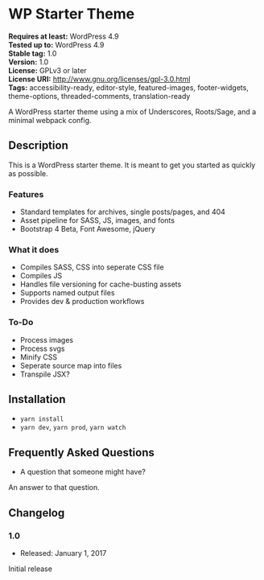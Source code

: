 # WP Starter Theme

**Requires at least:** WordPress 4.9  
**Tested up to:** WordPress 4.9  
**Stable tag:** 1.0  
**Version:** 1.0  
**License:** GPLv3 or later  
**License URI:** http://www.gnu.org/licenses/gpl-3.0.html  
**Tags:** accessibility-ready, editor-style, featured-images, footer-widgets, theme-options, threaded-comments, translation-ready

A WordPress starter theme using a mix of Underscores, Roots/Sage, and a minimal webpack config.

## Description

This is a WordPress starter theme. It is meant to get you started as quickly as possible.

### Features
* Standard templates for archives, single posts/pages, and 404
* Asset pipeline for SASS, JS, images, and fonts
* Bootstrap 4 Beta, Font Awesome, jQuery

### What it does
* Compiles SASS, CSS into seperate CSS file
* Compiles JS
* Handles file versioning for cache-busting assets
* Supports named output files
* Provides dev & production workflows

### To-Do
* Process images
* Process svgs
* Minify CSS
* Seperate source map into files
* Transpile JSX?

## Installation
* `yarn install`
* `yarn dev`, `yarn prod`, `yarn watch`


## Frequently Asked Questions

* A question that someone might have?
 
An answer to that question.

## Changelog

### 1.0
* Released: January 1, 2017

Initial release
